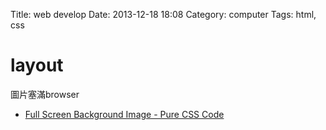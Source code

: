 Title: web develop
Date: 2013-12-18 18:08
Category: computer
Tags: html, css


# layout

圖片塞滿browser

* [Full Screen Background Image - Pure CSS Code](http://paulmason.name/item/full-screen-background-image-pure-css-code)
